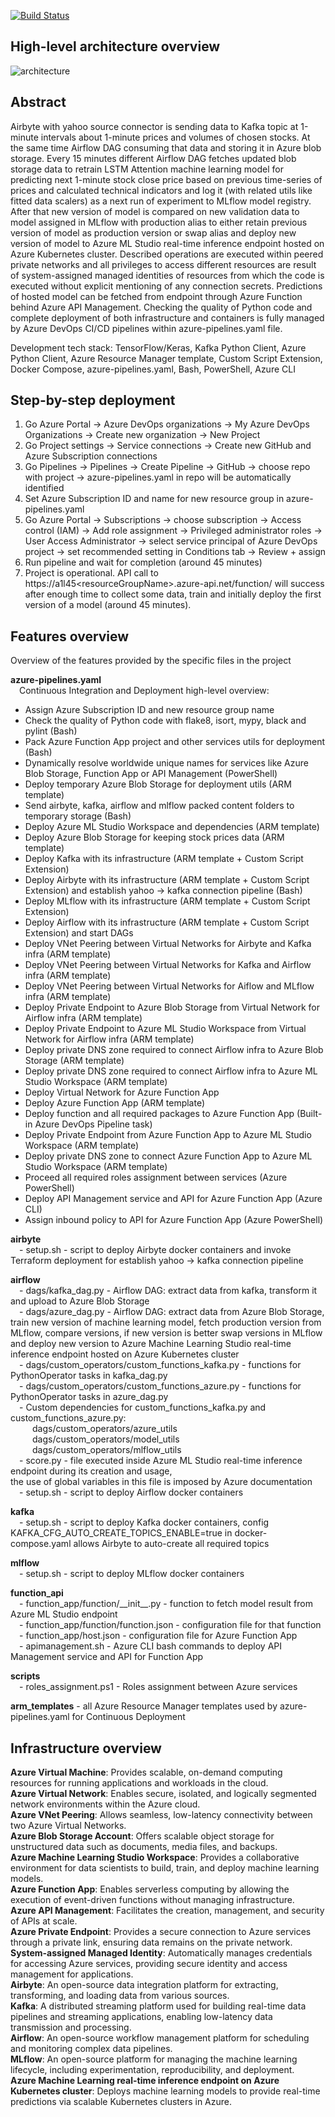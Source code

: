 [![Build Status](https://dev.azure.com/jjuzaszek/LSTM_Attention_redeployment_for_yahoo_stock_data/_apis/build/status%2FJuliuszB12.LSTM_Attention_redeployment_for_yahoo_stock_data?branchName=main)](https://dev.azure.com/jjuzaszek/LSTM_Attention_redeployment_for_yahoo_stock_data/_build/latest?definitionId=20&branchName=main)

## High-level architecture overview
![architecture](https://github.com/JuliuszB12/LSTM_Attention_redeployment_for_yahoo_stock_data/assets/68758875/e71dc045-df45-497d-8fc4-bea09abbfcb2)

## Abstract
Airbyte with yahoo source connector is sending data to Kafka topic at 1-minute intervals about 1-minute prices and volumes of chosen stocks.
At the same time Airflow DAG consuming that data and storing it in Azure blob storage. Every 15 minutes different Airflow DAG fetches updated blob storage data to retrain LSTM Attention machine learning model for predicting next 1-minute stock close price based on previous time-series of prices and calculated technical indicators and log it (with related utils like fitted data scalers) as a next run of experiment to MLflow model registry. After that new version of model is compared on new validation data to model assigned in MLflow with production alias to either retain previous version of model as production version or swap alias and deploy new version of model to Azure ML Studio real-time inference endpoint hosted on Azure Kubernetes cluster. Described operations are executed within peered private networks and all privileges to access different resources are result of system-assigned managed identities of resources from which the code is executed without explicit mentioning of any connection secrets. Predictions of hosted model can be fetched from endpoint through Azure Function behind Azure API Management. Checking the quality of Python code and complete deployment of both infrastructure and containers is fully managed by Azure DevOps CI/CD pipelines within azure-pipelines.yaml file.

Development tech stack: TensorFlow/Keras, Kafka Python Client, Azure Python Client, Azure Resource Manager template, Custom Script Extension, Docker Compose, azure-pipelines.yaml, Bash, PowerShell, Azure CLI

## Step-by-step deployment
1. Go Azure Portal -> Azure DevOps organizations -> My Azure DevOps Organizations -> Create new organization -> New Project
2. Go Project settings -> Service connections -> Create new GitHub and Azure Subscription connections
3. Go Pipelines -> Pipelines -> Create Pipeline -> GitHub -> choose repo with project -> azure-pipelines.yaml in repo will be automatically identified
4. Set Azure Subscription ID and name for new resource group in azure-pipelines.yaml
5. Go Azure Portal -> Subscriptions -> choose subscription -> Access control (IAM) -> Add role assignment -> Privileged administrator roles -> User Access Administrator -> select service principal of Azure DevOps project -> set recommended setting in Conditions tab -> Review + assign
6. Run pipeline and wait for completion (around 45 minutes)
7. Project is operational. API call to ht<span>tps://</span>a1l45&lt;resourceGroupName&gt;.azure-api.net/function/ will success after enough time to collect some data, train and initially deploy the first version of a model (around 45 minutes).


## Features overview
Overview of the features provided by the specific files in the project  
  
**azure-pipelines.yaml**  
&emsp;Continuous Integration and Deployment high-level overview:
  - Assign Azure Subscription ID and new resource group name
  - Check the quality of Python code with flake8, isort, mypy, black and pylint (Bash)
  - Pack Azure Function App project and other services utils for deployment (Bash)
  - Dynamically resolve worldwide unique names for services like Azure Blob Storage, Function App or API Management (PowerShell)
  - Deploy temporary Azure Blob Storage for deployment utils (ARM template)
  - Send airbyte, kafka, airflow and mlflow packed content folders to temporary storage (Bash)
  - Deploy Azure ML Studio Workspace and dependencies (ARM template)
  - Deploy Azure Blob Storage for keeping stock prices data (ARM template)
  - Deploy Kafka with its infrastructure (ARM template + Custom Script Extension)
  - Deploy Airbyte with its infrastructure (ARM template + Custom Script Extension) and establish yahoo -> kafka connection pipeline (Bash)
  - Deploy MLflow with its infrastructure (ARM template + Custom Script Extension)
  - Deploy Airflow with its infrastructure (ARM template + Custom Script Extension) and start DAGs
  - Deploy VNet Peering between Virtual Networks for Airbyte and Kafka infra (ARM template)
  - Deploy VNet Peering between Virtual Networks for Kafka and Airflow infra (ARM template)
  - Deploy VNet Peering between Virtual Networks for Aiflow and MLflow infra (ARM template)
  - Deploy Private Endpoint to Azure Blob Storage from Virtual Network for Airflow infra (ARM template)
  - Deploy Private Endpoint to Azure ML Studio Workspace from Virtual Network for Airflow infra (ARM template)
  - Deploy private DNS zone required to connect Airflow infra to Azure Blob Storage (ARM template)
  - Deploy private DNS zone required to connect Airflow infra to Azure ML Studio Workspace (ARM template)
  - Deploy Virtual Network for Azure Function App
  - Deploy Azure Function App (ARM template)
  - Deploy function and all required packages to Azure Function App (Built-in Azure DevOps Pipeline task)
  - Deploy Private Endpoint from Azure Function App to Azure ML Studio Workspace (ARM template)
  - Deploy private DNS zone to connect Azure Function App to Azure ML Studio Workspace (ARM template)
  - Proceed all required roles assignment between services (Azure PowerShell)
  - Deploy API Management service and API for Azure Function App (Azure CLI)
  - Assign inbound policy to API for Azure Function App (Azure PowerShell)

**airbyte**  
&emsp;- setup.sh - script to deploy Airbyte docker containers and invoke Terraform deployment for establish yahoo -> kafka connection pipeline  
  
**airflow**  
&emsp;- dags/kafka_dag.py - Airflow DAG: extract data from kafka, transform it and upload to Azure Blob Storage  
&emsp;- dags/azure_dag.py - Airflow DAG: extract data from Azure Blob Storage, train new version of machine learning model, fetch production version from MLflow, compare versions, if new version is better swap versions in MLflow and deploy new version to Azure Machine Learning Studio real-time inference endpoint hosted on Azure Kubernetes cluster  
&emsp;- dags/custom_operators/custom_functions_kafka.py - functions for PythonOperator tasks in kafka_dag.py  
&emsp;- dags/custom_operators/custom_functions_azure.py - functions for PythonOperator tasks in azure_dag.py  
&emsp;- Custom dependencies for custom_functions_kafka.py and custom_functions_azure.py:  
&emsp;&emsp;&ensp;dags/custom_operators/azure_utils  
&emsp;&emsp;&ensp;dags/custom_operators/model_utils  
&emsp;&emsp;&ensp;dags/custom_operators/mlflow_utils  
&emsp;- score.py - file executed inside Azure ML Studio real-time inference endpoint during its creation and usage,  
the use of global variables in this file is imposed by Azure documentation  
&emsp;- setup.sh - script to deploy Airflow docker containers  
  
**kafka**  
&emsp;- setup.sh - script to deploy Kafka docker containers, config KAFKA_CFG_AUTO_CREATE_TOPICS_ENABLE=true in docker-compose.yaml allows Airbyte to auto-create all required topics  
  
**mlflow**  
&emsp;- setup.sh - script to deploy MLflow docker containers  
  
**function_api**  
&emsp;- function_app/function/\_\_init\_\_.py - function to fetch model result from Azure ML Studio endpoint  
&emsp;- function_app/function/function.json - configuration file for that function  
&emsp;- function_app/host.json - configuration file for Azure Function App  
&emsp;- apimanagement.sh - Azure CLI bash commands to deploy API Management service and API for Function App  
  
**scripts**  
&emsp;- roles_assignment.ps1 - Roles assignment between Azure services  
  
**arm_templates** - all Azure Resource Manager templates used by azure-pipelines.yaml for Continuous Deployment

## Infrastructure overview
**Azure Virtual Machine**: Provides scalable, on-demand computing resources for running applications and workloads in the cloud.  
**Azure Virtual Network**: Enables secure, isolated, and logically segmented network environments within the Azure cloud.  
**Azure VNet Peering**: Allows seamless, low-latency connectivity between two Azure Virtual Networks.  
**Azure Blob Storage Account**: Offers scalable object storage for unstructured data such as documents, media files, and backups.  
**Azure Machine Learning Studio Workspace**: Provides a collaborative environment for data scientists to build, train, and deploy machine learning models.  
**Azure Function App**: Enables serverless computing by allowing the execution of event-driven functions without managing infrastructure.  
**Azure API Management**: Facilitates the creation, management, and security of APIs at scale.  
**Azure Private Endpoint**: Provides a secure connection to Azure services through a private link, ensuring data remains on the private network.  
**System-assigned Managed Identity**: Automatically manages credentials for accessing Azure services, providing secure identity and access management for applications.  
**Airbyte**: An open-source data integration platform for extracting, transforming, and loading data from various sources.  
**Kafka**: A distributed streaming platform used for building real-time data pipelines and streaming applications, enabling low-latency data transmission and processing.  
**Airflow**: An open-source workflow management platform for scheduling and monitoring complex data pipelines.  
**MLflow**: An open-source platform for managing the machine learning lifecycle, including experimentation, reproducibility, and deployment.  
**Azure Machine Learning real-time inference endpoint on Azure Kubernetes cluster**: Deploys machine learning models to provide real-time predictions via scalable Kubernetes clusters in Azure.
